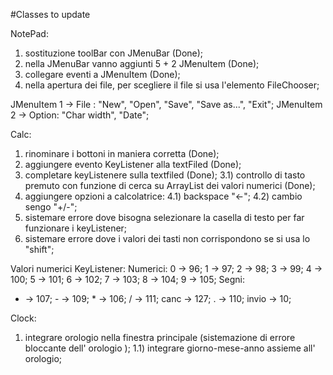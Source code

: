 #Classes to update

NotePad:
1) sostituzione toolBar con JMenuBar (Done);
2) nella JMenuBar vanno aggiunti 5 + 2 JMenuItem (Done);
3) collegare eventi a JMenuItem (Done);
4) nella apertura dei file, per scegliere il file si usa l'elemento FileChooser;

JMenuItem 1 -> File : "New", "Open", "Save", "Save as...", "Exit";
JMenuItem 2 -> Option: "Char width", "Date";

Calc:
1) rinominare i bottoni in maniera corretta (Done);
2) aggiungere evento KeyListener alla textFiled (Done);
3) completare keyListenere sulla textfiled (Done);
3.1) controllo di tasto premuto con funzione di cerca su ArrayList dei valori numerici (Done);
4) aggiungere opzioni a calcolatrice:
4.1) backspace "<-";
4.2) cambio sengo "+/-";
5) sistemare errore dove bisogna selezionare la casella di testo per far funzionare i keyListener;
6) sistemare errore dove i valori dei tasti non corrispondono se si usa lo "shift";

Valori numerici KeyListener:
Numerici:
0 -> 96; 1 -> 97; 2 -> 98; 3 -> 99; 4 -> 100;
5 -> 101; 6 -> 102; 7 -> 103; 8 -> 104; 9 -> 105;
Segni:
+ -> 107; - -> 109; * -> 106; / -> 111;
canc -> 127; . -> 110; invio -> 10;

Clock:
1) integrare orologio nella finestra principale (sistemazione di errore bloccante dell' orologio );
1.1) integrare giorno-mese-anno assieme all' orologio;